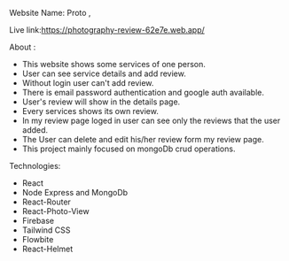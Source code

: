 Website Name: Proto , 


Live link:https://photography-review-62e7e.web.app/

About :
* This website shows some services of one person.
* User can see service details and add review.
* Without login user can't add review.
* There is email password authentication and google auth available.
* User's review will show in the details page.
* Every services shows its own review.
* In my review page loged in user can see only the reviews that the user added.
* The User can delete and edit his/her review form my review page.
* This project mainly focused on mongoDb crud operations.


Technologies:
* React 
* Node Express and MongoDb
* React-Router
* React-Photo-View
* Firebase
* Tailwind CSS
* Flowbite 
* React-Helmet
